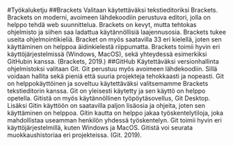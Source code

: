 #Työkaluketju
##Brackets
Valitaan käytettäväksi tekstieditoriksi Brackets. Brackets on moderni, avoimeen lähdekoodiin perustuva editori, jolla on helppo tehdä web suunnittelua. Brackets on kevyt, mutta tehtokas ohjelmisto ja siihen saa ladattua käytännöllisiä laajennusosia. Brackets tukee useita ohjelmointikieliä. Bracket on myös saatavilla 33 eri kielellä, joten sen käyttäminen on helppoa äidinkielestä riippumatta. Brackets toimii hyvin eri käyttöjärjestelmissä (Windows, MacOS), sekä yhteydessä esimerkiksi GitHubin kanssa. (Brackets, 2019.)
##GitHub
Käytettäväksi versionhallinta ohjelmistoksi valitaan Git. Git perustuu myös avoimeen lähdekoodiin. Sillä voidaan hallita sekä pieniä että suuria projekteja tehokkaasti ja nopeasti. Git on helppokäyttöinen ja soveltuu käytettäväksi valitsemamme Brackets tekstieditorin kanssa. Git on yleisesti käytetty ja sen käyttö on helppo opetella. Gitistä on myös käytännöllinen työpöytäsovellus, Git Desktop. Lisäksi Gitin käyttöön on saatavilla paljon lisäosia ja ohjeita, joten sen käyttäminen on helppoa. Gitin kautta on helppo jakaa työskentelytiloja, joka mahdollistaa useamman henkilön yhdessä työskentelyn. Git toimii hyvin eri käyttöjärjestelmillä, kuten Windows ja MacOS. Gitistä voi seurata muokkaushistoriaa eri projekteissa. (Git. 2019).
